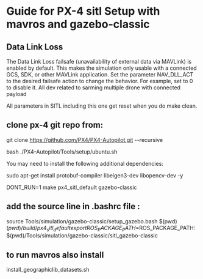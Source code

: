# Guide for PX-4 sitl Setup with mavros and gazebo-classic

## Data Link Loss

The Data Link Loss failsafe (unavailability of external data via MAVLink) is enabled by default. This makes the simulation only usable with a connected GCS, SDK, or other MAVLink application.
Set the parameter NAV_DLL_ACT to the desired failsafe action to change the behavior. For example, set to 0 to disable it.
All dev related to sarming multiple drone with connected payload

All parameters in SITL including this one get reset when you do make clean.

## clone px-4 git repo from:

git clone https://github.com/PX4/PX4-Autopilot.git --recursive

bash ./PX4-Autopilot/Tools/setup/ubuntu.sh

You may need to install the following additional dependencies:

sudo apt-get install protobuf-compiler libeigen3-dev libopencv-dev -y

DONT_RUN=1 make px4_sitl_default gazebo-classic

## add the source line in .bashrc file :
source Tools/simulation/gazebo-classic/setup_gazebo.bash $(pwd) $(pwd)/build/px4_sitl_default
export ROS_PACKAGE_PATH=$ROS_PACKAGE_PATH:$(pwd)/Tools/simulation/gazebo-classic/sitl_gazebo-classic

## to run mavros also install 

install_geographiclib_datasets.sh

